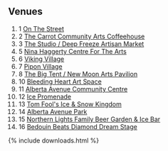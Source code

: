 <h2>Venues</h2>
<ol class="listless">
  <li><span class="ordinal ordinal-small">1</span> <a href="#stage-1">On The Street</a></li>
  <li><span class="ordinal ordinal-small">2</span> <a href="#stage-2">The Carrot Community Arts Coffeehouse</a></li>
  <li><span class="ordinal ordinal-small">3</span> <a href="#stage-3">The Studio / Deep Freeze Artisan Market</a></li>
  <li><span class="ordinal ordinal-small">5</span> <a href="#stage-5">Nina Haggerty Centre For The Arts</a></li>
  <li><span class="ordinal ordinal-small">6</span> <a href="#stage-6">Viking Village</a></li>
  <li><span class="ordinal ordinal-small">7</span> <a href="#stage-7">Pipon Village</a></li>
  <li><span class="ordinal ordinal-small">8</span> <a href="#stage-8">The Big Tent / New Moon Arts Pavilion</a></li>
  <li><span class="ordinal ordinal-small">10</span> <a href="#stage-10">Bleeding Heart Art Space</a></li>
  <li><span class="ordinal ordinal-small">11</span> <a href="#stage-11">Alberta Avenue Community Centre</a></li>
  <li><span class="ordinal ordinal-small">12</span> <a href="#stage-12">Ice Promenade</a></li>
  <li><span class="ordinal ordinal-small">13</span> <a href="#stage-13">Tom Fool's Ice & Snow Kingdom</a></li>
  <li><span class="ordinal ordinal-small">14</span> <a href="#stage-14">Alberta Avenue Park</a></li>
  <li><span class="ordinal ordinal-small">15</span> <a href="#stage-15">Northern Lights Family Beer Garden & Ice Bar</a></li>
  <li><span class="ordinal ordinal-small">16</span> <a href="#stage-16">Bedouin Beats Diamond Dream Stage</a></li>
</ol>

{% include downloads.html %}
